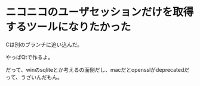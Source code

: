 # ニコニコのユーザセッションだけを取得するツールになりたかった

Cは別のブランチに追い込んだ。

やっぱQtで作るよ。

だって、winのsqliteとか考えるの面倒だし、macだとopensslがdeprecatedだって、うざいんだもん。
